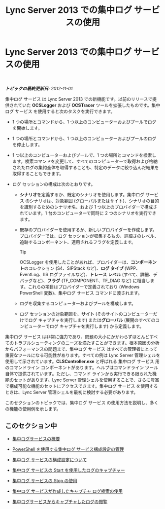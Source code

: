 ﻿---
title: Lync Server 2013 での集中ログ サービスの使用
TOCTitle: Lync Server 2013 での集中ログ サービスの使用
ms:assetid: 7b05aaef-f0ea-4649-ba8a-02e68b0cdf23
ms:mtpsurl: https://technet.microsoft.com/ja-jp/library/JJ688101(v=OCS.15)
ms:contentKeyID: 49887011
ms.date: 05/19/2016
mtps_version: v=OCS.15
ms.translationtype: HT
---

# Lync Server 2013 での集中ログ サービスの使用

 

_**トピックの最終更新日:** 2012-11-01_

集中ログ サービス は Lync Server 2013 での新機能です。以前のリリースで提供されていた **OCSLogger** および **OCSTracer** ツールを拡張したものです。集中ログ サービス を使用すると次のタスクを実行できます。

  - 1 つの場所とコマンドから、1 つ以上のコンピューターおよびプールでログを開始します。

  - 1 つの場所とコマンドから、1 つ以上のコンピューターおよびプールのログを停止します。

  - 1 つ以上のコンピューターおよびプールで、1 つの場所とコマンドを検索します。検索コマンドを変更して、すべてのコンピューターで取得および格納されたログの集約全体を取得することも、特定のデータに絞り込んだ結果を取得することもできます。

  - ログ セッションの構成は次のとおりです。
    
      - **シナリオ**を定義するか、既定のシナリオを使用します。集中ログ サービス のシナリオは、対象範囲 (グローバルまたはサイト)、シナリオの目的を識別するためのシナリオ名、および 1 つ以上のプロバイダーで構成されています。1 台のコンピューターで同時に 2 つのシナリオを実行できます。
    
      - 既存のプロバイダーを使用するか、新しいプロバイダーを作成します。プロバイダーでは、ログ セッションが収集するもの、詳細さのレベル、追跡するコンポーネント、適用されるフラグを定義します。
        

        > [!TIP]
        > OCSLogger を使用したことがあれば、プロバイダーは、<STRONG>コンポーネント</STRONG>のコレクション (S4、SIPStack など)、<STRONG>ログ タイプ</STRONG> (WPP、EventLog、IIS ログファイルなど)、<STRONG>トレース レベル</STRONG> (すべて、詳細、デバッグなど)、<STRONG>フラグ</STRONG> (TF_COMPONENT、TF_DIAG など) に相当します。これらの項目はプロバイダーで定義されており (Windows PowerShell 変数)、集中ログ サービス コマンドに渡されます。

    
      - ログを収集するコンピューターおよびプールを構成します。
    
      - ログ セッションの対象範囲を、**サイト** (そのサイトのコンピューターだけでログ キャプチャを実行します) または**グローバル** (展開のすべてのコンピューターでログ キャプチャを実行します) から定義します。

集中ログ サービス は非常に強力であり、問題の大小にかかわらずほとんどすべてのトラブルシューティングのニーズを満たすことができます。根本原因の分析からパフォーマンスの問題まで、集中ログ サービス はすべての管理者にとって重要なツールになる可能性があります。すべての例は Lync Server 管理シェルを使用して示されています。**CLSController.exe** と呼ばれる 集中ログ サービス 用のコマンドライン コンポーネントがあります。ヘルプはコマンドライン ツール自体で提供されています。ただし、コマンド ラインから実行できる限られた機能のセットがあります。Lync Server 管理シェルを使用することで、さらに豊富で構成可能な機能のセットにアクセスできます。集中ログ サービス を使用するときは、Lync Server 管理シェルを最初に検討する必要があります。

このセクションのトピックでは、集中ログ サービス の使用方法を説明し、多くの機能の使用例を示します。

## このセクション中

  - [集中ログサービスの概要](lync-server-2013-overview-of-the-centralized-logging-service.md)

  - [PowerShell を使用する集中ログ サービス構成設定の管理](lync-server-2013-managing-the-centralized-logging-service-configuration-settings.md)

  - [集中ログ サービスの構成設定について](lync-server-2013-understanding-centralized-logging-service-configuration-settings.md)

  - [集中ログ サービスの Start を使用したログのキャプチャー](lync-server-2013-using-start-for-the-centralized-logging-service-to-capture-logs.md)

  - [集中ログ サービスの Stop の使用](lync-server-2013-using-stop-for-the-centralized-logging-service.md)

  - [集中ログ サービスが作成したキャプチャ ログ検索の使用](lync-server-2013-using-search-on-capture-logs-created-by-the-centralized-logging-service.md)

  - [集中ログサービスからキャプチャしたログの閲覧](lync-server-2013-reading-capture-logs-from-the-centralized-logging-service.md)

